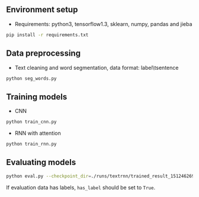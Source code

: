 ## Environment setup
* Requirements: python3, tensorflow1.3, sklearn, numpy, pandas and jieba
```bash
pip install -r requirements.txt
```

## Data preprocessing
* Text cleaning and word segmentation, data format: label\tsentence
```bash
python seg_words.py
```

## Training models
* CNN
```bash
python train_cnn.py
```
* RNN with attention
```bash
python train_rnn.py
```

## Evaluating models
```bash
python eval.py --checkpoint_dir=./runs/textrnn/trained_result_1512462690/checkpoints --model_type=RNN
```
If evaluation data has labels, `has_label` should be set to `True`.
